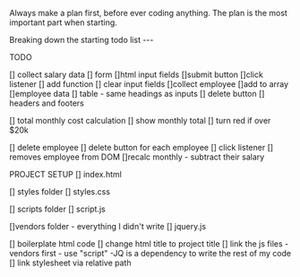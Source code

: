 Always make a plan first, before ever coding anything. The plan is the most important part when starting.

Breaking down the starting todo list ---

TODO

[] collect salary data
    [] form
        []html input fields
        []submit button
        []click listener
            [] add function
            [] clear input fields
            []collect employee
                []add to array
[]employee data
    [] table - same headings as inputs
        [] delete button
        [] headers and footers

[] total monthly cost calculation
    [] show monthly total
    [] turn red if over $20k

[] delete employee
    [] delete button for each employee
        [] click listener
            [] removes employee from DOM
            []recalc monthly - subtract their salary

PROJECT SETUP
[] index.html

[] styles folder
    [] styles.css

[] scripts folder
    [] script.js

[]vendors folder - everything I didn't write
     [] jquery.js

[] boilerplate html code
    [] change html title to project title
    [] link the js files - vendors first - use "script"
        -JQ is a dependency to write the rest of my code
    [] link stylesheet via relative path